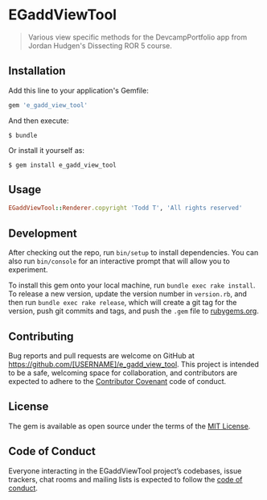 # EGaddViewTool

> Various view specific methods for the DevcampPortfolio app from Jordan Hudgen's Dissecting ROR 5 course.

## Installation

Add this line to your application's Gemfile:

```ruby
gem 'e_gadd_view_tool'
```

And then execute:

    $ bundle

Or install it yourself as:

    $ gem install e_gadd_view_tool

## Usage

```ruby
EGaddViewTool::Renderer.copyright 'Todd T', 'All rights reserved'
```

## Development

After checking out the repo, run `bin/setup` to install dependencies. You can also run `bin/console` for an interactive prompt that will allow you to experiment.

To install this gem onto your local machine, run `bundle exec rake install`. To release a new version, update the version number in `version.rb`, and then run `bundle exec rake release`, which will create a git tag for the version, push git commits and tags, and push the `.gem` file to [rubygems.org](https://rubygems.org).

## Contributing

Bug reports and pull requests are welcome on GitHub at https://github.com/[USERNAME]/e_gadd_view_tool. This project is intended to be a safe, welcoming space for collaboration, and contributors are expected to adhere to the [Contributor Covenant](http://contributor-covenant.org) code of conduct.

## License

The gem is available as open source under the terms of the [MIT License](https://opensource.org/licenses/MIT).

## Code of Conduct

Everyone interacting in the EGaddViewTool project’s codebases, issue trackers, chat rooms and mailing lists is expected to follow the [code of conduct](https://github.com/[USERNAME]/e_gadd_view_tool/blob/master/CODE_OF_CONDUCT.md).
